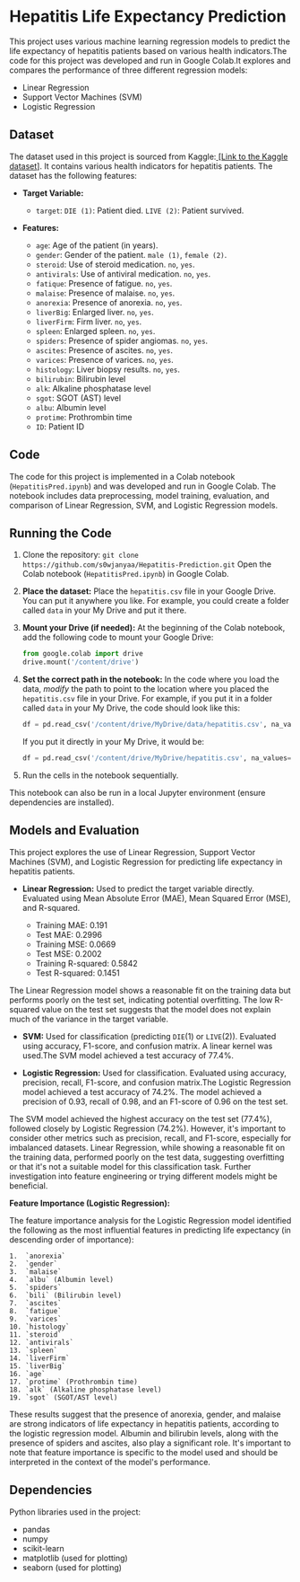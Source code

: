 # Hepatitis Life Expectancy Prediction

This project uses various machine learning regression models to predict the life expectancy of hepatitis patients based on various health indicators.The code for this project was developed and run in Google Colab.It explores and compares the performance of three different regression models:

*   Linear Regression
*   Support Vector Machines (SVM)
*   Logistic Regression  

## Dataset

The dataset used in this project is sourced from Kaggle:[ [Link to the Kaggle dataset]](https://www.kaggle.com/code/mragpavank/hepatitis-using-svm/input).  It contains various health indicators for hepatitis patients. The dataset has the following features:


*   **Target Variable:**
    *   `target`:  `DIE (1)`: Patient died. `LIVE (2)`: Patient survived.

*   **Features:**
    *   `age`: Age of the patient (in years).
    *   `gender`: Gender of the patient. `male (1)`, `female (2)`.
    *   `steroid`: Use of steroid medication. `no`, `yes`.
    *   `antivirals`: Use of antiviral medication. `no`, `yes`.
    *   `fatique`: Presence of fatigue. `no`, `yes`.
    *   `malaise`: Presence of malaise. `no`, `yes`.
    *   `anorexia`: Presence of anorexia. `no`, `yes`.
    *   `liverBig`: Enlarged liver. `no`, `yes`.
    *   `liverFirm`: Firm liver. `no`, `yes`.
    *   `spleen`: Enlarged spleen. `no`, `yes`.
    *   `spiders`: Presence of spider angiomas. `no`, `yes`.
    *   `ascites`: Presence of ascites. `no`, `yes`.
    *   `varices`: Presence of varices. `no`, `yes`.
    *   `histology`: Liver biopsy results. `no`, `yes`.
    *   `bilirubin`: Bilirubin level 
    *   `alk`: Alkaline phosphatase level 
    *   `sgot`: SGOT (AST) level 
    *   `albu`: Albumin level 
    *   `protime`: Prothrombin time
    *   `ID`: Patient ID 


## Code
The code for this project is implemented in a Colab notebook (`HepatitisPred.ipynb`) and was developed and run in Google Colab. The notebook includes data preprocessing, model training, evaluation, and comparison of Linear Regression, SVM, and Logistic Regression models.

## Running the Code

1.  Clone the repository: `git clone https://github.com/s0wjanyaa/Hepatitis-Prediction.git` 
 Open the Colab notebook (`HepatitisPred.ipynb`) in Google Colab.
3.  **Place the dataset:**  Place the `hepatitis.csv` file in your Google Drive.  You can put it anywhere you like.  For example, you could create a folder called `data` in your My Drive and put it there.
4.  **Mount your Drive (if needed):**  At the beginning of the Colab notebook, add the following code to mount your Google Drive:

    ```python
    from google.colab import drive
    drive.mount('/content/drive')
    ```

5.  **Set the correct path in the notebook:** In the code where you load the data, *modify* the path to point to the location where you placed the `hepatitis.csv` file in your Drive.  For example, if you put it in a folder called `data` in your My Drive, the code should look like this:

    ```python
    df = pd.read_csv('/content/drive/MyDrive/data/hepatitis.csv', na_values='?')
    ```

    If you put it directly in your My Drive, it would be:

    ```python
    df = pd.read_csv('/content/drive/MyDrive/hepatitis.csv', na_values='?')
    ```

6.  Run the cells in the notebook sequentially.

This notebook can also be run in a local Jupyter environment (ensure dependencies are installed).

## Models and Evaluation

This project explores the use of Linear Regression, Support Vector Machines (SVM), and Logistic Regression for predicting life expectancy in hepatitis patients.

*   **Linear Regression:** Used to predict the target variable directly. Evaluated using Mean Absolute Error (MAE), Mean Squared Error (MSE), and R-squared.

    *   Training MAE: 0.191
    *   Test MAE: 0.2996
    *   Training MSE: 0.0669
    *   Test MSE: 0.2002
    *   Training R-squared: 0.5842
    *   Test R-squared: 0.1451

The Linear Regression model shows a reasonable fit on the training data but performs poorly on the test set, indicating potential overfitting. The low R-squared value on the test set suggests that the model does not explain much of the variance in the target variable.

*   **SVM:** Used for classification (predicting `DIE`(1) or `LIVE`(2)). Evaluated using accuracy, F1-score, and confusion matrix. A linear kernel was used.The SVM model achieved a test accuracy of 77.4%. 

*   **Logistic Regression:** Used for classification. Evaluated using accuracy, precision, recall, F1-score, and confusion matrix.The Logistic Regression model achieved a test accuracy of 74.2%. The model achieved a precision of  0.93, recall of 0.98, and an F1-score of 0.96 on the test set. 

The SVM model achieved the highest accuracy on the test set (77.4%), followed closely by Logistic Regression (74.2%).  However, it's important to consider other metrics such as precision, recall, and F1-score, especially for imbalanced datasets.  Linear Regression, while showing a reasonable fit on the training data, performed poorly on the test data, suggesting overfitting or that it's not a suitable model for this classification task.  Further investigation into feature engineering or trying different models might be beneficial.
 
**Feature Importance (Logistic Regression):**

The feature importance analysis for the Logistic Regression model identified the following as the most influential features in predicting life expectancy (in descending order of importance):

    1.  `anorexia`
    2.  `gender`
    3.  `malaise`
    4.  `albu` (Albumin level)
    5.  `spiders`
    6.  `bili` (Bilirubin level)
    7.  `ascites`
    8.  `fatigue`
    9.  `varices`
    10. `histology`
    11. `steroid`
    12. `antivirals`
    13. `spleen`
    14. `liverFirm`
    15. `liverBig`
    16. `age`
    17. `protime` (Prothrombin time)
    18. `alk` (Alkaline phosphatase level)
    19. `sgot` (SGOT/AST level)

These results suggest that the presence of anorexia, gender, and malaise are strong indicators of life expectancy in hepatitis patients, according to the logistic regression model.  Albumin and bilirubin levels, along with the presence of spiders and ascites, also play a significant role.  It's important to note that feature importance is specific to the model used and should be interpreted in the context of the model's performance.

## Dependencies

Python libraries used in the project:

*   pandas
*   numpy
*   scikit-learn
*   matplotlib (used for plotting)
*   seaborn (used for plotting)
